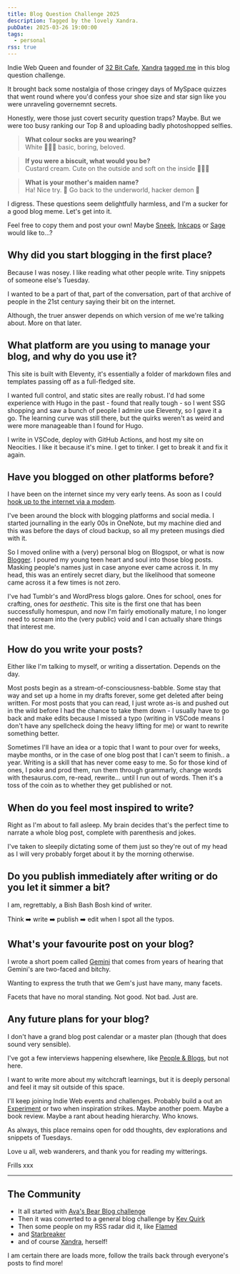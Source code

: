 ```yaml
---
title: Blog Question Challenge 2025
description: Tagged by the lovely Xandra.
pubDate: 2025-03-26 19:00:00
tags:
  - personal
rss: true
---
```


Indie Web Queen and founder of [32 Bit Cafe](https://32bit.cafe/), [Xandra](https://xandra.cc/) [tagged me](https://library.xandra.cc/blog-challenge-2025/) in this blog question challenge.

It brought back some nostalgia of those cringey days of MySpace quizzes that went round where you'd confess your shoe size and star sign like you were unraveling governemnt secrets.

Honestly, were those just covert security question traps? Maybe. But we were too busy ranking our Top 8 and uploading badly photoshopped selfies.

><strong> What colour socks are you wearing? </strong><br>
> White 🤍🐻‍❄️ basic, boring, beloved.


> <strong>If you were a biscuit, what would you be?</strong><br>
> Custard cream. Cute on the outside and soft on the inside 🥺🩷🌞


> <strong>What is your mother's maiden name?</strong><br>
> Ha! Nice try. 💅 Go back to the underworld, hacker demon 👹

I digress. These questions seem delightfully harmless, and I'm a sucker for a good blog meme. Let's get into it.

Feel free to copy them and post your own! Maybe [Sneek](https://sneekrealm.neocities.org/), [Inkcaps](https://inkcaps.neocities.org/) or [Sage](https://www.wavebeem.com/) would like to...?

<div class="h-sm">
<h2 class="blockquote">Why did you start blogging in the first place?</h2>

Because I was nosey. I like reading what other people write. Tiny snippets of someone else's Tuesday.

I wanted to be a part of that, part of the conversation, part of that archive of people in the 21st century saying their bit on the internet.

Although, the truer answer depends on which version of me we're talking about. More on that later.

<h2 class="blockquote">What platform are you using to manage your blog, and why do you use it?</h2>

This site is built with Eleventy, it's essentially a folder of markdown files and templates passing off as a full-fledged site.

I wanted full control, and static sites are really robust. I'd had some experience with Hugo in the past - found that really tough - so I went SSG shopping and saw a bunch of people I admire use Eleventy, so I gave it a go. The learning curve was still there, but the quirks weren't as weird and were more manageable than I found for Hugo.

I write in VSCode, deploy with GitHub Actions, and host my site on Neocities. I like it because it's mine. I get to tinker. I get to break it and fix it again.

<h2 class="blockquote">Have you blogged on other platforms before?</h2>

I have been on the internet since my very early teens. As soon as I could [hook up to the internet via a modem](/blog/231021-my-developer-story/).

I've been around the block with blogging platforms and social media. I started journalling in the early 00s in OneNote, but my machine died and this was before the days of cloud backup, so all my preteen musings died with it.

So I moved online with a (very) personal blog on Blogspot, or what is now [Blogger](https://en.wikipedia.org/wiki/Blogger_(service)). I poured my young teen heart and soul into those blog posts. Masking people's names just in case anyone ever came across it. In my head, this was an entirely secret diary, but the likelihood that someone came across it a few times is not zero.

I've had Tumblr's and WordPress blogs galore. Ones for school, ones for crafting, ones for _aesthetic_. This site is the first one that has been successfully homespun, and now I'm fairly emotionally mature, I no longer need to scream into the (very public) void and I can actually share things that interest me.

<h2 class="blockquote">How do you write your posts?</h2>

Either like I'm talking to myself, or writing a dissertation. Depends on the day.

Most posts begin as a stream-of-consciousness-babble. Some stay that way and set up a home in my drafts forever, some get deleted after being written. For most posts that you can read, I just wrote as-is and pushed out in the wild before I had the chance to take them down - I usually have to go back and make edits because I missed a typo (writing in VSCode means I don't have any spellcheck doing the heavy lifting for me) or want to rewrite something better.

Sometimes I'll have an idea or a topic that I want to pour over for weeks, maybe months, or in the case of one blog post that I can't seem to finish.. a year. Writing is a skill that has never come easy to me. So for those kind of ones, I poke and prod them, run them through grammarly, change words with thesaurus.com, re-read, rewrite... until I run out of words. Then it's a toss of the coin as to whether they get published or not.

<h2 class="blockquote">When do you feel most inspired to write?</h2>

Right as I'm about to fall asleep. My brain decides that's the perfect time to narrate a whole blog post, complete with parenthesis and jokes.

I've taken to sleepily dictating some of them just so they're out of my head as I will very probably forget about it by the morning otherwise.

<h2 class="blockquote">Do you publish immediately after writing or do you let it simmer a bit?</h2>

I am, regrettably, a Bish Bash Bosh kind of writer.

Think ➡️ write ➡️ publish ➡️ edit when I spot all the typos.

<h2 class="blockquote">What's your favourite post on your blog?</h2>

I wrote a short poem called [Gemini](/blog/240614-gemini/) that comes from years of hearing that Gemini's are two-faced and bitchy.

Wanting to express the truth that we Gem's just have many, many facets.

Facets that have no moral standing. Not good. Not bad. Just are.


<h2 class="blockquote">Any future plans for your blog?</h2>

I don't have a grand blog post calendar or a master plan (though that does sound very sensible).

I've got a few interviews happening elsewhere, like [People & Blogs](https://peopleandblogs.com/), but not here.

I want to write more about my witchcraft learnings, but it is deeply personal and feel it may sit outside of this space.

I'll keep joining Indie Web events and challenges. Probably build a out an [Experiment](/experiments) or two when inspiration strikes. Maybe another poem. Maybe a book review. Maybe a rant about heading hierarchy. Who knows.

As always, this place remains open for odd thoughts, dev explorations and snippets of Tuesdays.

Love u all, web wanderers, and thank you for reading my witterings.

Frills xxx

---

## The Community

- It all started with [Ava's Bear Blog challenge](https://blog.avas.space/bear-blog-challenge/)
- Then it was converted to a general blog challenge by [Kev Quirk](https://kevquirk.com/blog/blog-questions-challenge)
- Then some people on my RSS radar did it, like [Flamed](https://flamedfury.com/posts/blog-question-challenge-2025/)
- and [Starbreaker](https://starbreaker.org/grimoire/entries/re-blog-questions-challenge/index.html)
- and of course [Xandra](https://library.xandra.cc/blog-challenge-2025/), herself!

I am certain there are loads more, follow the trails back through everyone's posts to find more!
</div>